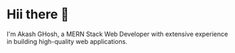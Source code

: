 # Hii there 👋
I'm Akash GHosh, a MERN Stack Web Developer with extensive experience in building high-quality web applications.
